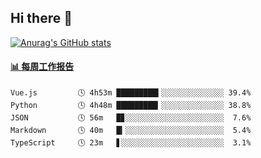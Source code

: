 ## Hi there 👋

[![Anurag's GitHub stats](https://github-readme-stats-orilights.vercel.app/api?username=orilights)](https://github.com/anuraghazra/github-readme-stats)

<!--
**OriLight152/OriLight152** is a ✨ _special_ ✨ repository because its `README.md` (this file) appears on your GitHub profile.

Here are some ideas to get you started:

- 🔭 I’m currently working on ...
- 🌱 I’m currently learning ...
- 👯 I’m looking to collaborate on ...
- 🤔 I’m looking for help with ...
- 💬 Ask me about ...
- 📫 How to reach me: ...
- 😄 Pronouns: ...
- ⚡ Fun fact: ...
-->

<!-- waka-box start -->
#### <a href="https://gist.github.com/92c8d5b388768c10efcba86e82b7c4fb" target="_blank">📊 每周工作报告</a>
```text
Vue.js         🕓 4h53m █████████▍░░░░░░░░░░░░░░ 39.4%
Python         🕓 4h48m █████████▎░░░░░░░░░░░░░░ 38.8%
JSON           🕓 56m   █▊░░░░░░░░░░░░░░░░░░░░░░  7.6%
Markdown       🕓 40m   █▎░░░░░░░░░░░░░░░░░░░░░░  5.4%
TypeScript     🕓 23m   ▋░░░░░░░░░░░░░░░░░░░░░░░  3.1%
```
<!-- Powered by https://github.com/journey-ad/waka-box-go . -->
<!-- waka-box end -->
